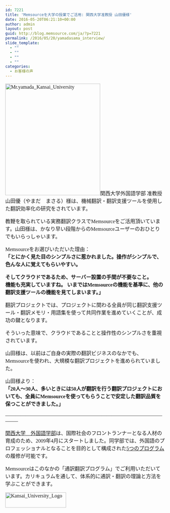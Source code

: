 ```yaml
---
id: 7221
title: 'Memsourceを大学の授業でご活用: 関西大学准教授 山田優様'
date: 2016-05-20T06:21:10+00:00
author: admin
layout: post
guid: http://blog.memsource.com/ja/?p=7221
permalink: /2016/05/20/yamadasama_interview/
slide_template:
  - ""
  - ""
  - ""
  - ""
categories:
  - お客様の声
---
```

<div style="font-family: 'メイリオ', Meiryo, 'ヒラギノ角ゴ Pro W3'; font-size: medium;">
  <p>
    <a href="/wp-content/uploads/2016/05/Mr.yamada_Kansai_University.jpg"><img class="alignleft wp-image-7224" src="/wp-content/uploads/2016/05/Mr.yamada_Kansai_University.jpg" alt="Mr.yamada_Kansai_University" width="300" height="352" data-id="7224" /></a>関西大学外国語学部 准教授 山田優（やまだ　まさる）様は、機械翻訳・翻訳支援ツールを使用した翻訳効率化の研究をされています。
  </p>
  
  <p>
    教鞭を取られている実務翻訳クラスでMemsourceをご活用頂いています。山田様は、かなり早い段階からのMemsourceユーザーのおひとりでもいらっしゃいます。
  </p>
  
  <p>
    Memsourceをお選びいただいた理由：<br /> <strong>「とにかく見た目のシンプルさに惹かれました。操作がシンプルで、色んな人に覚えてもらいやすい。</strong><br /> <!--more-->
  </p>
  
  <p>
    <strong>そしてクラウドであるため、サーバー設置の手間が不要なこと。</strong><br /> <strong> 機能も充実していますね。 いまではMemsourceの機能を基準に、他の翻訳支援ツールの機能を見てしまいます。」</strong>
  </p>
  
  <p>
    翻訳プロジェクトでは、プロジェクトに関わる全員が同じ翻訳支援ツール・翻訳メモリ・用語集を使って共同作業を進めていくことが、成功の鍵となります。
  </p>
  
  <p>
    そういった意味で、クラウドであることと操作性のシンプルさを重視されています。
  </p>
  
  <p>
    山田様は、以前はご自身の実際の翻訳ビジネスのなかでも、Memsourceを使われ、大規模な翻訳プロジェクトを進められていました。
  </p>
  
  <p>
    山田様より：<br /> <strong>「20人〜30人、多いときには50人が翻訳を行う翻訳プロジェクトにおいても、全員にMemsourceを使ってもらうことで安定した翻訳品質を保つことができました。」</strong>
  </p>
  
  <p>
    &#8212;&#8212;&#8212;&#8212;&#8212;&#8212;&#8212;&#8212;&#8212;&#8212;&#8212;&#8212;&#8212;&#8212;&#8212;&#8212;&#8212;&#8212;&#8212;&#8212;&#8212;&#8212;&#8212;&#8212;&#8212;&#8212;&#8212;&#8212;&#8212;&#8212;&#8212;&#8212;&#8212;&#8211;
  </p>
  
  <p>
    <a href="http://www.kansai-u.ac.jp/fl/" target="_blank">関西大学　外国語学部</a>は、国際社会のフロントランナーとなる人材の育成のため、2009年4月にスタートしました。同学部では、外国語のプロフェッショナルとなることを目的として構成された<a href="http://www.kansai-u.ac.jp/fl/learning/index.html" target="_blank">5つのプログラム</a>の履修が可能です。
  </p>
  
  <p>
    Memsourceはこのなかの「通訳翻訳プログラム」でご利用いただいています。カリキュラムを通して、体系的に通訳・翻訳の理論と方法を学ぶことができます。
  </p>
  
  <p>
    <a href="/wp-content/uploads/2016/05/Kansai_University_Logo.jpg"><img class="alignnone size-full wp-image-7225" src="/wp-content/uploads/2016/05/Kansai_University_Logo.jpg" alt="Kansai_University_Logo" width="192" height="48" data-id="7225" /> </a>
  </p>
</div>